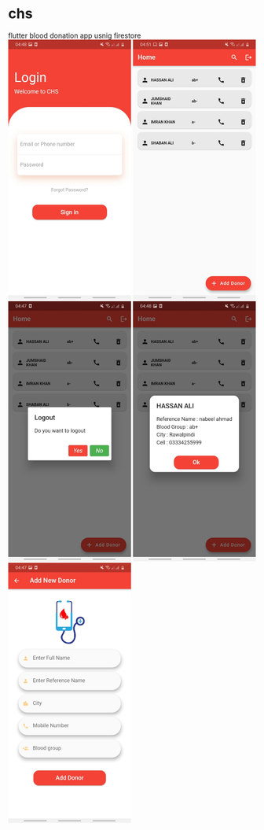 # chs
flutter blood donation app usnig firestore
<br/>
<img src="Screenshots/1.jpeg" alt="drawing" width="250"/>
<img src="Screenshots/2.jpeg" alt="drawing" width="250"/>
<img src="Screenshots/3.jpeg" alt="drawing" width="250"/>
<img src="Screenshots/4.jpeg" alt="drawing" width="250"/>
<img src="Screenshots/5.jpeg" alt="drawing" width="250"/>



